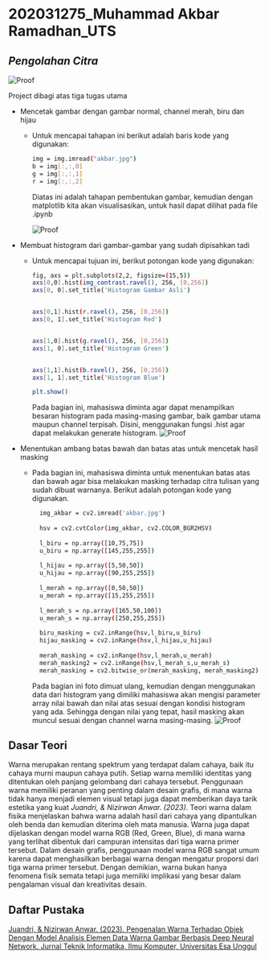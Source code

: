 # 202031275_Muhammad Akbar Ramadhan_UTS
## _Pengolahan Citra_


![Proof](https://i.ibb.co/8jFys2Y/proof.jpg=150x150)


Project dibagi atas tiga tugas utama
- Mencetak gambar dengan gambar normal, channel merah, biru dan hijau
  - Untuk mencapai tahapan ini berikut adalah baris kode yang digunakan:
      ```sh
    img = img.imread("akbar.jpg")
    b = img[:,:,0]
    g = img[:,:,1]
    r = img[:,:,2]
    ```
    Diatas ini adalah tahapan pembentukan gambar, kemudian dengan matplotlib kita akan visualisasikan, untuk hasil dapat dilihat pada file .ipynb
    
    ![Proof](https://i.ibb.co/7R1kS88/image.png)

- Membuat histogram dari gambar-gambar yang sudah dipisahkan tadi
  - Untuk mencapai tujuan ini, berikut potongan kode yang digunakan:
    ```sh
    fig, axs = plt.subplots(2,2, figsize=(15,5))
    axs[0,0].hist(img_contrast.ravel(), 256, [0,256])
    axs[0, 0].set_title('Histogram Gambar Asli')
    
    
    axs[0,1].hist(r.ravel(), 256, [0,256])
    axs[0, 1].set_title('Histogram Red')
    
    
    axs[1,0].hist(g.ravel(), 256, [0,256])
    axs[1, 0].set_title('Histogram Green')
    
    
    axs[1,1].hist(b.ravel(), 256, [0,256])
    axs[1, 1].set_title('Histogram Blue')
    
    plt.show()
    ```
    Pada bagian ini, mahasiswa diminta agar dapat menampilkan besaran histogram pada masing-masing gambar, baik gambar utama maupun channel terpisah. Disini, menggunakan fungsi .hist agar dapat melakukan generate histogram.
    ![Proof](https://i.ibb.co/87gF8T4/image.png)
- Menentukan ambang batas bawah dan batas atas untuk mencetak hasil masking
  - Pada bagian ini, mahasiswa diminta untuk menentukan batas atas dan bawah agar bisa melakukan masking terhadap citra tulisan yang sudah dibuat warnanya. Berikut adalah potongan kode yang digunakan.
      ```sh
        img_akbar = cv2.imread('akbar.jpg')
        
        hsv = cv2.cvtColor(img_akbar, cv2.COLOR_BGR2HSV)
        
        l_biru = np.array([10,75,75])
        u_biru = np.array([145,255,255])
        
        l_hijau = np.array([5,50,50])
        u_hijau = np.array([90,255,255])
        
        l_merah = np.array([0,50,50])
        u_merah = np.array([15,255,255])
        
        l_merah_s = np.array([165,50,100])
        u_merah_s = np.array([250,255,255])
        
        biru_masking = cv2.inRange(hsv,l_biru,u_biru)
        hijau_masking = cv2.inRange(hsv,l_hijau,u_hijau)
        
        merah_masking = cv2.inRange(hsv,l_merah,u_merah)
        merah_masking2 = cv2.inRange(hsv,l_merah_s,u_merah_s)
        merah_masking = cv2.bitwise_or(merah_masking, merah_masking2)
      ```
      Pada bagian ini foto dimuat ulang, kemudian dengan menggunakan data dari histogram yang dimiliki mahasiswa akan mengisi parameter array nilai bawah dan nilai atas sesuai dengan kondisi histogram yang ada. Sehingga dengan nilai yang tepat, hasil masking akan muncul sesuai dengan channel warna masing-masing.
    ![Proof](https://i.ibb.co/Bg20kqV/download.png)
      
## Dasar Teori
Warna merupakan rentang spektrum yang terdapat dalam cahaya, baik itu cahaya murni maupun cahaya putih. Setiap warna memiliki identitas yang ditentukan oleh panjang gelombang dari cahaya tersebut. Penggunaan warna memiliki peranan yang penting dalam desain grafis, di mana warna tidak hanya menjadi elemen visual tetapi juga dapat memberikan daya tarik estetika yang kuat _Juandri, & Nizirwan Anwar. (2023)_. Teori warna dalam fisika menjelaskan bahwa warna adalah hasil dari cahaya yang dipantulkan oleh benda dan kemudian diterima oleh mata manusia. Warna juga dapat dijelaskan dengan model warna RGB (Red, Green, Blue), di mana warna yang terlihat dibentuk dari campuran intensitas dari tiga warna primer tersebut. Dalam desain grafis, penggunaan model warna RGB sangat umum karena dapat menghasilkan berbagai warna dengan mengatur proporsi dari tiga warna primer tersebut. Dengan demikian, warna bukan hanya fenomena fisik semata tetapi juga memiliki implikasi yang besar dalam pengalaman visual dan kreativitas desain.

## Daftar Pustaka
[Juandri, & Nizirwan Anwar. (2023). Pengenalan Warna Terhadap Objek Dengan Model Analisis Elemen Data Warna Gambar Berbasis Deep Neural Network. Jurnal Teknik Informatika, Ilmu Komputer, Universitas Esa Unggul](https://journal.mediapublikasi.id/index.php/bullet/article/download/2050/836)
